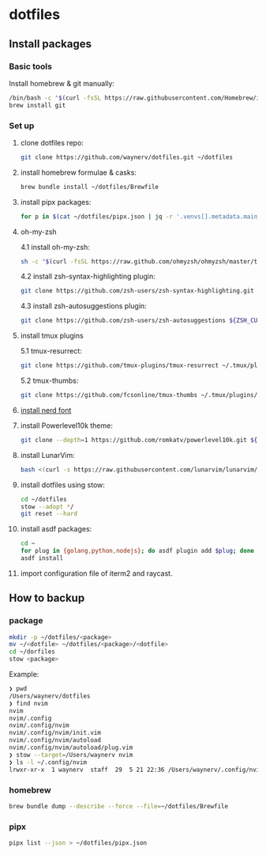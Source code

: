# dotfiles

## Install packages

### Basic tools

Install homebrew & git manually:
```bash
/bin/bash -c "$(curl -fsSL https://raw.githubusercontent.com/Homebrew/install/HEAD/install.sh)"
brew install git 
```

### Set up

1. clone dotfiles repo:

    ```bash
    git clone https://github.com/waynerv/dotfiles.git ~/dotfiles 
    ```

2. install homebrew formulae & casks:

    ```bash
    brew bundle install ~/dotfiles/Brewfile
    ```

3. install pipx packages:

    ```bash
    for p in $(cat ~/dotfiles/pipx.json | jq -r '.venvs[].metadata.main_package.package_or_url'); do pipx install $p; done
    ```
 
4. oh-my-zsh

    4.1 install oh-my-zsh:
    ```bash
    sh -c "$(curl -fsSL https://raw.github.com/ohmyzsh/ohmyzsh/master/tools/install.sh)"
    ```
    4.2 install zsh-syntax-highlighting plugin:
    ```bash
    git clone https://github.com/zsh-users/zsh-syntax-highlighting.git ${ZSH_CUSTOM:-~/.oh-my-zsh/custom}/plugins/zsh-syntax-highlighting
    ```
    4.3 install zsh-autosuggestions plugin:
    ```bash
    git clone https://github.com/zsh-users/zsh-autosuggestions ${ZSH_CUSTOM:-~/.oh-my-zsh/custom}/plugins/zsh-autosuggestions
    ```
5. install tmux plugins
    
    5.1 tmux-resurrect:
    ```bash
    git clone https://github.com/tmux-plugins/tmux-resurrect ~/.tmux/plugins/tmux-resurrect
    ```
    5.2 tmux-thumbs:
    ```bash
    git clone https://github.com/fcsonline/tmux-thumbs ~/.tmux/plugins/tmux-thumbs
    ```

5. [install nerd font](https://github.com/romkatv/powerlevel10k/blob/master/README.md#meslo-nerd-font-patched-for-powerlevel10k)

6. install Powerlevel10k theme:
    ```bash
    git clone --depth=1 https://github.com/romkatv/powerlevel10k.git ${ZSH_CUSTOM:-$HOME/.oh-my-zsh/custom}/themes/powerlevel10k
    ```

7. install LunarVim:
    ```bash
    bash <(curl -s https://raw.githubusercontent.com/lunarvim/lunarvim/master/utils/installer/install.sh)
    ```

8. install dotfiles using stow:

    ```bash
    cd ~/dotfiles
    stow --adopt */
    git reset --hard
    ```

9. install asdf packages:

    ```bash
    cd ~
    for plug in {golang,python,nodejs}; do asdf plugin add $plug; done
    asdf install
    ```

10. import configuration file of iterm2 and raycast.

## How to backup

### package

```bash
mkdir -p ~/dotfiles/<package>
mv ~/<dotfile> ~/dotfiles/<package>/<dotfile>
cd ~/dorfiles
stow <package>
```
Example:
```bash
❯ pwd
/Users/waynerv/dotfiles
❯ find nvim
nvim
nvim/.config
nvim/.config/nvim
nvim/.config/nvim/init.vim
nvim/.config/nvim/autoload
nvim/.config/nvim/autoload/plug.vim
❯ stow --target=/Users/waynerv nvim
❯ ls -l ~/.config/nvim
lrwxr-xr-x  1 waynerv  staff  29  5 21 22:36 /Users/waynerv/.config/nvim -> ../dotfiles/nvim/.config/nvim
```

### homebrew

```bash
brew bundle dump --describe --force --file=~/dotfiles/Brewfile
```

### pipx

```bash
pipx list --json > ~/dotfiles/pipx.json
```
